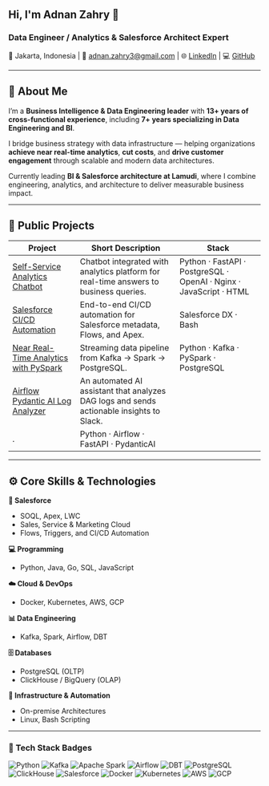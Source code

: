 ## Hi, I'm Adnan Zahry 👋

### Data Engineer / Analytics & Salesforce Architect Expert  
📍 Jakarta, Indonesia | 📧 adnan.zahry3@gmail.com | 🌐 [LinkedIn](https://linkedin.com/in/adnandmth) | 💻 [GitHub](https://github.com/adnandmth)

---

## 🧠 About Me
I’m a **Business Intelligence & Data Engineering leader** with **13+ years of cross-functional experience**, including **7+ years specializing in Data Engineering and BI**.  

I bridge business strategy with data infrastructure — helping organizations **achieve near real-time analytics**, **cut costs**, and **drive customer engagement** through scalable and modern data architectures.

Currently leading **BI & Salesforce architecture at Lamudi**, where I combine engineering, analytics, and architecture to deliver measurable business impact.

---

## 🔧 Public Projects

| Project | Short Description | Stack |
|----------|-------------------|--------|
| [Self-Service Analytics Chatbot](https://github.com/adnandmth/self-service-analytics) | Chatbot integrated with analytics platform for real-time answers to business queries. | Python · FastAPI · PostgreSQL · OpenAI · Nginx · JavaScript · HTML  |
| [Salesforce CI/CD Automation](https://github.com/adnandmth/salesforce_cicd) | End-to-end CI/CD automation for Salesforce metadata, Flows, and Apex. | Salesforce DX · Bash |
| [Near Real-Time Analytics with PySpark](https://github.com/adnandmth/near-realtime-analytics-pipeline_with_pyspark) | Streaming data pipeline from Kafka → Spark → PostgreSQL. | Python · Kafka · PySpark · PostgreSQL |
| [Airflow Pydantic AI Log Analyzer](https://github.com/adnandmth/airflow-pydanticai-log-analyzer) | An automated AI assistant that analyzes DAG logs and sends actionable insights to Slack.
. | Python · Airflow · FastAPI · PydanticAI |

---

## ⚙️ Core Skills & Technologies

**🧩 Salesforce**
- SOQL, Apex, LWC  
- Sales, Service & Marketing Cloud  
- Flows, Triggers, and CI/CD Automation  

**💻 Programming**
- Python, Java, Go, SQL, JavaScript  

**☁️ Cloud & DevOps**
- Docker, Kubernetes, AWS, GCP  

**📊 Data Engineering**
- Kafka, Spark, Airflow, DBT  

**🗄 Databases**
- PostgreSQL (OLTP)  
- ClickHouse / BigQuery (OLAP)  

**🧱 Infrastructure & Automation**
- On-premise Architectures  
- Linux, Bash Scripting

---

### 🧰 Tech Stack Badges
![Python](https://img.shields.io/badge/Python-3776AB?logo=python&logoColor=white)
![Kafka](https://img.shields.io/badge/Kafka-231F20?logo=apachekafka&logoColor=white)
![Apache Spark](https://img.shields.io/badge/Spark-E25A1C?logo=apachespark&logoColor=white)
![Airflow](https://img.shields.io/badge/Airflow-017CEE?logo=apacheairflow&logoColor=white)
![DBT](https://img.shields.io/badge/DBT-FF694B?logo=dbt&logoColor=white)
![PostgreSQL](https://img.shields.io/badge/PostgreSQL-336791?logo=postgresql&logoColor=white)
![ClickHouse](https://img.shields.io/badge/ClickHouse-FFCC01?logo=clickhouse&logoColor=black)
![Salesforce](https://img.shields.io/badge/Salesforce-00A1E0?logo=salesforce&logoColor=white)
![Docker](https://img.shields.io/badge/Docker-2496ED?logo=docker&logoColor=white)
![Kubernetes](https://img.shields.io/badge/Kubernetes-326CE5?logo=kubernetes&logoColor=white)
![AWS](https://img.shields.io/badge/AWS-232F3E?logo=amazonaws&logoColor=white)
![GCP](https://img.shields.io/badge/GCP-4285F4?logo=googlecloud&logoColor=white)
